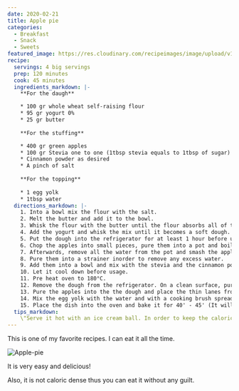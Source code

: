 ```yaml
---
date: 2020-02-21
title: Apple pie
categories:
  - Breakfast
  - Snack
  - Sweets
featured_image: https://res.cloudinary.com/recipeimages/image/upload/v1582806270/recipe-images/apple-pie-2_rdb2yd.jpg
recipe:
  servings: 4 big servings
  prep: 120 minutes
  cook: 45 minutes
  ingredients_markdown: |-
    **For the daugh**

    * 100 gr whole wheat self-raising flour
    * 95 gr yogurt 0%
    * 25 gr butter
    
    **For the stuffing**

    * 400 gr green apples
    * 100 gr Stevia one to one (1tbsp stevia equals to 1tbsp of sugar) 
    * Cinnamon powder as desired
    * A pinch of salt
    
    **For the topping**
    
    * 1 egg yolk
    * 1tbsp water
  directions_markdown: |-
    1. Into a bowl mix the flour with the salt.
    2. Melt the butter and add it to the bowl.
    3. Whisk the flour with the butter until the flour absorbs all of the butter.
    4. Add the yogurt and whisk the mix until it becomes a soft dough.
    5. Put the dough into the refrigerator for at least 1 hour before usage.
    6. Chop the apples into small pieces, pure them into a pot and boil until softened. 
    7. Afterwards, remove all the water from the pot and smash the apples.
    8. Pure them into a strainer inorder to remove any excess water.
    9. Add them into a bowl and mix with the stevia and the cinnamon powder.    
    10. Let it cool down before usage.
    11. Pre heat oven to 180°C.
    12. Remove the dough from the refrigerator. On a clean surface, pure some flour and roll the dough. Place the dough in an ovenproof dish. Remove any excess dough and create thin lanes. 
    13. Pure the apples into the the dough and place the thin lanes from above to create a grid.
    14. Mix the egg yolk with the water and with a cooking brush spread it above the pie.
    15. Place the dish into the oven and bake it for 40' - 45' (It will turn into gold you'll see).
  tips_markdown:
    \"Serve it hot with an ice cream ball. In order to keep the caloric intake at a low level, i preffer the Halo Top ice cream. Google it ;) \" 
---
```

This is one of my favorite recipes. I can eat it all the time. 

![Apple-pie](https://res.cloudinary.com/recipeimages/image/upload/v1582806281/recipe-images/apple-pie-1_rixhzd.jpg)

It is very easy and delicious!

Also, it is not caloric dense thus you can eat it without any guilt.
